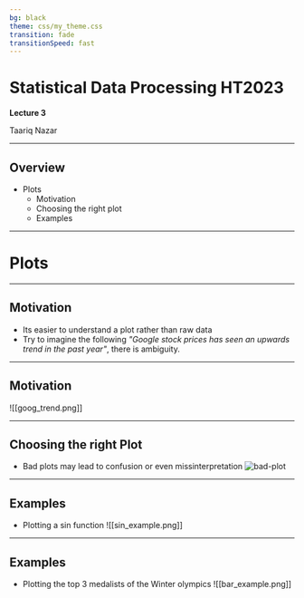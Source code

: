 ```yaml
---
bg: black
theme: css/my_theme.css
transition: fade
transitionSpeed: fast
---
```

# Statistical Data Processing HT2023 
**Lecture 3**

Taariq Nazar

---
## Overview 

- Plots
	- Motivation
	- Choosing the right plot
	- Examples

---
# Plots 
---
## Motivation
- Its easier to understand a plot rather than raw data
- Try to imagine the following *"Google stock prices has seen an upwards trend in the past year"*, there is ambiguity.
---
## Motivation

![[goog_trend.png]]<!-- element style="width:600px;margin-top:3em;" -->

---
## Choosing the right Plot
- Bad plots may lead to confusion or even missinterpretation
![bad-plot ](https://sranalytics.io/wp-content/uploads/2020/11/bad-data-visualization-example.png)<!-- element style="width:700px;margin-top:-1em;" --> 

---
## Examples
- Plotting a sin function
![[sin_example.png]]<!-- element style="width:600px;margin-left:2em;" --> 

---
## Examples
- Plotting the top 3 medalists of the Winter olympics
![[bar_example.png]]<!-- element style="width:600px;margin-left:2em;" --> 